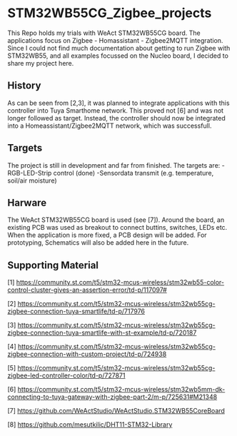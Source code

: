 # STM32WB55CG_Zigbee_projects
This Repo holds my trials with WeAct STM32WB55CG board. The applications focus on Zigbee - Homassistant - Zigbee2MQTT integration.
Since I could not find much documentation about getting to run Zigbee with STM32WB55, and all examples focussed on the Nucleo board, I decided to share my project here.

## History
As can be seen from [2,3], it was planned to integrate applications with this controller into Tuya Smarthome network. This proved not [6] and was not longer followed as target.
Instead, the controller should now be integrated into a Homeassistant/Zigbee2MQTT network, which was successfull.

## Targets
The project is still in development and far from finished.
The targets are:
-RGB-LED-Strip control (done)
-Sensordata transmit (e.g. temperature, soil/air moisture)

## Harware
The WeAct STM32WB55CG board is used (see [7]).
Around the board, an existing PCB was used as breakout to connect buttins, switches, LEDs etc.
When the application is more fixed, a PCB design will be added.
For prototyping, Schematics will also be added here in the future.

## Supporting Material
[1] https://community.st.com/t5/stm32-mcus-wireless/stm32wb55-color-control-cluster-gives-an-assertion-error/td-p/117097#

[2] https://community.st.com/t5/stm32-mcus-wireless/stm32wb55cg-zigbee-connection-tuya-smartlife/td-p/717976

[3] https://community.st.com/t5/stm32-mcus-wireless/stm32wb55cg-zigbee-connection-tuya-smartlife-with-st-example/td-p/720187

[4] https://community.st.com/t5/stm32-mcus-wireless/stm32wb55cg-zigbee-connection-with-custom-project/td-p/724938

[5] https://community.st.com/t5/stm32-mcus-wireless/stm32wb55cg-zigbee-led-controller-color/td-p/727871

[6] https://community.st.com/t5/stm32-mcus-wireless/stm32wb5mm-dk-connecting-to-tuya-gateway-with-zigbee-part-2/m-p/725631#M21348

[7] https://github.com/WeActStudio/WeActStudio.STM32WB55CoreBoard

[8] https://github.com/mesutkilic/DHT11-STM32-Library
